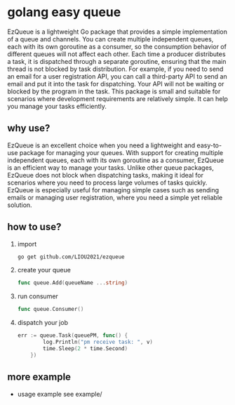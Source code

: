 # golang easy queue
EzQueue is a lightweight Go package that provides a simple implementation of a queue and channels. You can create multiple independent queues, each with its own goroutine as a consumer, so the consumption behavior of different queues will not affect each other. Each time a producer distributes a task, it is dispatched through a separate goroutine, ensuring that the main thread is not blocked by task distribution. For example, if you need to send an email for a user registration API, you can call a third-party API to send an email and put it into the task for dispatching. Your API will not be waiting or blocked by the program in the task. This package is small and suitable for scenarios where development requirements are relatively simple. It can help you manage your tasks efficiently.

## why use?
EzQueue is an excellent choice when you need a lightweight and easy-to-use package for managing your queues. With support for creating multiple independent queues, each with its own goroutine as a consumer, EzQueue is an efficient way to manage your tasks. Unlike other queue packages, EzQueue does not block when dispatching tasks, making it ideal for scenarios where you need to process large volumes of tasks quickly. EzQueue is especially useful for managing simple cases such as sending emails or managing user registration, where you need a simple yet reliable solution.
## how to use?
1. import
    ```bash
    go get github.com/LIOU2021/ezqueue
    ```
2. create your queue
    ```go
    func queue.Add(queueName ...string)
    ```
3. run consumer
    ```go
    func queue.Consumer()
    ```
4. dispatch your job
    ```go
    err := queue.Task(queuePM, func() {
			log.Println("pm receive task: ", v)
			time.Sleep(2 * time.Second)
		})
    ```
## more example
- usage example see example/